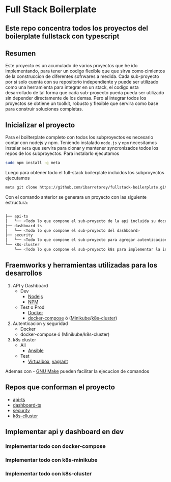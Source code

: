 # Full Stack Boilerplate

## Este repo concentra todos los proyectos del boilerplate fullstack con typescript

## Resumen

Este proyecto es un acumulado de varios proyectos que he ido implementando, para tener un codigo
flexible que que sirva como cimientos de la construccion de diferentes sofrwares a medida.
Cada  sub-proyecto por si solo cuenta con su repositorio independiente y puede ser utilizado
como una herramienta para integrar en un stack, el codigo esta desarrollado de tal forma que cada
sub-proyecto pueda pueda ser utilizado sin depender directamente de los demas.
Pero al integrar todos los proyectos se obtiene un toolkit, robusto y flexible que servira como
base para construir soluciones completas.

## Inicializar el proyecto

Para el boilterplate completo con todos los subproyectos es necesario contar con nodejs y npm.
Teniendo instalado `node.js` y `npm` necesitamos instalar `meta` que servira para clonar y mantener
syncronizados todos los repos de los subproyectos. Para instalarlo ejecutamos

```bash
sudo npm install -g meta
```

Luego para obtener todo el full-stack boilerplate incluidos los subproyectos ejecutamos

```bash
meta git clone https://github.com/ibarretorey/fullstack-boilerplate.git
```

Con el comando anterior se generara un proyecto con las siguiente estructura:

```bash

├── api-ts
│   └── <Todo lo que compone el sub-proyecto de la api incluida su documentacion>
├── dashboard-ts
│   └── <Todo lo que compone el sub-proyecto del dashboard>
├── security
│   └── <Todo lo que compone el sub-proyecto para agregar autenticacion y https>
└── k8s-cluster
    └── <Todo lo que compone el sub-proyecto k8s para implementar la infraestructura>
```

## Fraemworks y herramientas utilizadas para los desarrollos

1. API y Dashboard
   - Dev
     - [Nodejs](https://nodejs.org/en/about/)
     - [NPM](https://docs.npmjs.com/about-npm/)
   - Test o Prod
     - [Docker](https://docs.docker.com/)
     - [docker-compose](https://docs.docker.com/compose/) ó ([Minikube](https://kubernetes.io/docs/setup/learning-environment/minikube/)/[k8s-cluster](https://kubernetes.io/))
2. Autenticacion y seguridad
   - Docker
   - docker-compose ó (Minikube/k8s-cluster)
3. k8s cluster
   - All
     - [Ansible](https://docs.ansible.com/ansible/latest/index.html)
   - Test
     - [Virtualbox](https://www.virtualbox.org/wiki/VirtualBox), [vagrant](https://www.vagrantup.com/docs/index.html)

Ademas con - [GNU Make](https://www.gnu.org/software/make/) pueden facilitar la ejecucion de comandos

## Repos que conforman el proyecto

- [api-ts](https://github.com/ibarretorey/api-ts)
- [dashboard-ts](https://github.com/ibarretorey/dashboard-ts)
- [security](https://github.com/pending)
- [k8s-clluster](https://github.com/ibarretorey/k8s-cluster.git)

## Implementar api y dashboard en dev
<!-- TODO: hacer la implementacion del bolerplate fullstack general -->

### Implementar todo con docker-compose

### Implementar todo con k8s-minikube

### Implementar todo con k8s-cluster
